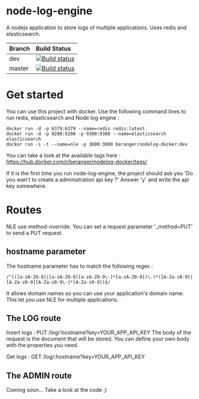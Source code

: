 # node-log-engine
A nodejs application to store logs of multiple applications. Uses redis and elasticsearch.

Branch | Build Status 
------ | :----------- 
dev | [![Build status](https://ci.appveyor.com/api/projects/status/4bqmm67vws9f19yq/branch/dev?svg=true)](https://ci.appveyor.com/project/BaobabCoder/node-log-engine/branch/dev)
master | [![Build status](https://ci.appveyor.com/api/projects/status/4bqmm67vws9f19yq/branch/master?svg=true)](https://ci.appveyor.com/project/BaobabCoder/node-log-engine/branch/master)


# Get started

You can use this project with docker. Use the following command lines to run redis, elasticsearch and Node log engine :

    docker run -d -p 6379:6379 --name=redis redis:latest
    docker run -d -p 9200:9200 -p 9300:9300 --name=elasticsearch elasticsearch
    docker run -i -t --name=nle -p 3000:3000 beranger/nodelog-docker:dev

You can take a look at the available tags here : https://hub.docker.com/r/beranger/nodelog-docker/tags/

If it is the first time you run node-log-engine, the project should ask you 'Do you wan't to create a administration api key ?'
Answer 'y' and write the api key somewhere.

# Routes

NLE use method-override. You can set a request parameter '_method=PUT' to send a PUT request.

## hostname parameter

The hostname parameter has to match the following regex :        

    /^(([a-zA-Z0-9]|[a-zA-Z0-9][a-zA-Z0-9\-]*[a-zA-Z0-9])\.)*([A-Za-z0-9]|[A-Za-z0-9][A-Za-z0-9\-]*[A-Za-z0-9])$/

It allows domain names so you can use your application's domain name. This let you use NLE for multiple applications.

## The LOG route

Insert logs : 
    PUT /log/:hostname?key=YOUR_APP_API_KEY
The body of the request is the document that will be stored. You can define your own body with the properties you need.

Get logs :
    GET /log/:hostname?key=YOUR_APP_API_KEY
    
## The ADMIN route

Coming soon... Take a look at the code ;)
